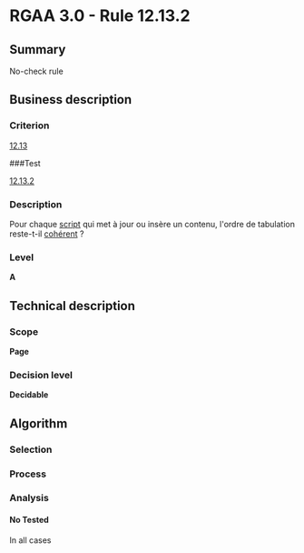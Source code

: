 # RGAA 3.0 -  Rule 12.13.2

## Summary

No-check rule

## Business description

### Criterion

[12.13](http://references.modernisation.gouv.fr/referentiel-technique-0#crit-12-13)

###Test

[12.13.2](http://references.modernisation.gouv.fr/referentiel-technique-0#test-12-13-2)

### Description

Pour chaque <a href="http://references.modernisation.gouv.fr/referentiel-technique-0#mScript">script</a> qui met &agrave; jour ou ins&egrave;re un contenu, l'ordre de tabulation reste-t-il <a href="http://references.modernisation.gouv.fr/referentiel-technique-0#mCoherentODL">coh&eacute;rent</a> ?

### Level

**A**

## Technical description

### Scope

**Page**

### Decision level

**Decidable**

## Algorithm

### Selection

### Process

### Analysis

#### No Tested 

In all cases

